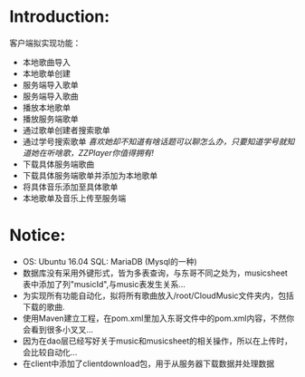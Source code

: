 # Introduction:
客户端拟实现功能：
- 本地歌曲导入　
- 本地歌单创建　
- 服务端导入歌单　
- 服务端导入歌曲
- 播放本地歌单　
- 播放服务端歌单
- 通过歌单创建者搜索歌单
- 通过学号搜索歌单  *喜欢她却不知道有啥话题可以聊怎么办，只要知道学号就知道她在听啥歌，ZZPlayer你值得拥有!*
- 下载具体服务端歌曲　
- 下载具体服务端歌单并添加为本地歌单
- 将具体音乐添加至具体歌单　
- 本地歌单及音乐上传至服务端
# Notice:
- OS: Ubuntu 16.04    SQL: MariaDB  (Mysql的一种)
- 数据库没有采用外键形式，皆为多表查询，与东哥不同之处为，musicsheet表中添加了列"musicId",与music表发生关系...
- 为实现所有功能自动化，拟将所有歌曲放入/root/CloudMusic文件夹内，包括下载的歌曲.
- 使用Maven建立工程，在pom.xml里加入东哥文件中的pom.xml内容，不然你会看到很多小叉叉...
- 因为在dao层已经写好关于music和musicsheet的相关操作，所以在上传时，会比较自动化...
- 在client中添加了clientdownload包，用于从服务器下载数据并处理数据

